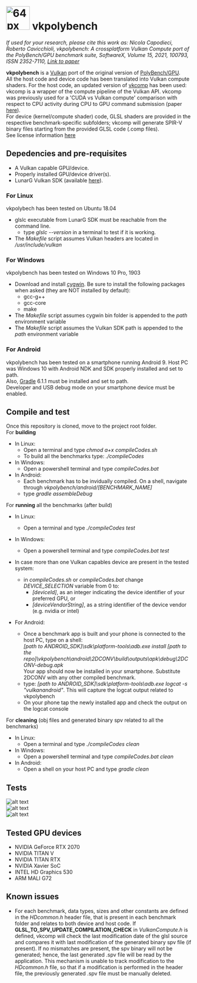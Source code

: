 # <img src="https://git.hipert.unimore.it/ncapodieci/vkpolybench/raw/master/android/common/res/drawable/iconhc.png" alt="64px" height="64px"> vkpolybench  

_If used for your research, please cite this work as: Nicola Capodieci, Roberto Cavicchioli,
vkpolybench: A crossplatform Vulkan Compute port of the PolyBench/GPU benchmark suite,
SoftwareX, Volume 15, 2021, 100793, ISSN 2352-7110,
[Link to paper](https://www.sciencedirect.com/science/article/pii/S2352711021000996)_

**vkpolybench** is a [Vulkan](https://www.khronos.org/vulkan/) port of the original version of [PolyBench/GPU](https://web.cse.ohio-state.edu/~pouchet.2/software/polybench/GPU/index.html).      
All the host code and device code has been translated into Vulkan compute shaders. For the host code, an updated version of [vkcomp](https://git.hipert.unimore.it/rcavicchioli/cpu_gpu_submission) has been used: vkcomp is a wrapper of the compute pipeline of the Vulkan API. vkcomp was previously used for a 'CUDA vs Vulkan compute' comparison with respect to CPU activity during CPU to GPU command submission (paper [here](https://drops.dagstuhl.de/opus/volltexte/2019/10759/pdf/LIPIcs-ECRTS-2019-22.pdf)).  
For device (kernel/compute shader) code, GLSL shaders are provided in the respective benchmark-specific subfolders; vkcomp will generate SPIR-V binary files starting from the provided GLSL code (.comp files).  
See license information [here](https://git.hipert.unimore.it/ncapodieci/vkpolybench/blob/master/LICENSE.md)

## Depedencies and pre-requisites 
* A Vulkan capable GPU/device.  
* Properly installed GPU/device driver(s).  
* LunarG Vulkan SDK (available [here](https://www.lunarg.com/vulkan-sdk/)).

### For Linux 
vkpolybech has been tested on Ubuntu 18.04  
* glslc executable from LunarG SDK must be reachable from the command line.  
    * type *glslc --version* in a terminal to test if it is working.
* The *Makefile* script assumes Vulkan headers are located in */usr/include/vulkan*

### For Windows 
vkpolybench has been tested on Windows 10 Pro, 1903  
* Download and install [cygwin](https://www.cygwin.com/). Be sure to install the following packages when asked (they are NOT installed by default):  
    * gcc-g++
    * gcc-core
    * make
* The *Makefile* script assumes cygwin bin folder is appended to the *path* environment variable
* The *Makefile* script assumes the Vulkan SDK path is appended to the *path* environment variable

### For Android
vkpolybench has been tested on a smartphone running Android 9. Host PC was Windows 10 with Android NDK and SDK properly installed and set to path.    
Also, [Gradle](https://gradle.org/) 6.1.1 must be installed and set to path.  
Developer and USB debug mode on your smartphone device must be enabled. 

## Compile and test

Once this repository is cloned, move to the project root folder.  
For **building**  
* In Linux:
    * Open a terminal and type *chmod a+x compileCodes.sh*  
    * To build all the benchmarks type: *./compileCodes*
* In Windows:
    * Open a powershell terminal and type *compileCodes.bat*  
* In Android:
    * Each benchmark has to be invidually compiled. On a shell, navigate through *vkpolybench/android/[BENCHMARK_NAME]*
    * type *gradle assembleDebug*  
    
For **running** all the benchmarks (after build)
* In Linux:
    * Open a terminal and type *./compileCodes test*
* In Windows:
    * Open a powershell terminal and type *compileCodes.bat test*  
      
* In case more than one Vulkan capables device are present in the tested system:  
    * in *compileCodes.sh* or *compileCodes.bat* change *DEVICE_SELECTION* variable from 0 to:   
        * *[deviceId]*, as an integer indicating the device identifier of your preferred GPU, or   
        * *[deviceVendorString]*, as a string identifier of the device vendor (e.g. nvidia or intel)  

* For Android:
    * Once a benchmark app is built and your phone is connected to the host PC, type on a shell:  
    *[path to ANDROID_SDK]\sdk\platform-tools\adb.exe install [path to the repo]\vkpolybench\android\2DCONV\build\outputs\apk\debug\2DCONV-debug.apk*  
    Your app should now be installed in your smartphone. Substitute 2DCONV with any other compiled benchmark.  
    * type: *[path to ANDROID_SDK]\sdk\platform-tools\adb.exe logcat -s "vulkanandroid"*. This will capture the logcat output related to vkpolybench   
    * On your phone tap the newly installed app and check the output on the logcat console   

For **cleaning** (obj files and generated binary spv related to all the benchmarks)
* In Linux:
    * Open a terminal and type *./compileCodes clean*
* In Windows:
    * Open a powershell terminal and type *compileCodes.bat clean*
* In Android:
    * Open a shell on your host PC and type *gradle clean*  

## Tests

![alt text](https://git.hipert.unimore.it/ncapodieci/vkpolybench/raw/vkpolyandroid/vkpolyimgs/ubuntutests.png)  
![alt text](https://git.hipert.unimore.it/ncapodieci/vkpolybench/raw/vkpolyandroid/vkpolyimgs/wintests.png)  
![alt text](https://git.hipert.unimore.it/ncapodieci/vkpolybench/raw/vkpolyandroid/vkpolyimgs/androidtests.png)  

## Tested GPU devices

* NVIDIA GeForce RTX 2070
* NVIDIA TITAN V
* NVIDIA TITAN RTX
* NVIDIA Xavier SoC 
* INTEL HD Graphics 530
* ARM MALI G72

## Known issues

* For each benchmark, data types, sizes and other constants are defined in the *HDcommon.h* header file, that is present in each benchmark folder and relates to both 
device and host code. 
If **GLSL_TO_SPV_UPDATE_COMPILATION_CHECK** in *VulkanCompute.h* is defined, vkcomp will check the last modification date
of the glsl source and compares it with last modification of the generated binary spv file (if present). If no mismatches are present, the spv binary will not be 
generated; hence, the last generated .spv file will be read by the application. This mechanism is unable to track modification to the *HDcommon.h* file, so that
if a modification is performed in the header file, the previously generated .spv file must be manually deleted.  



